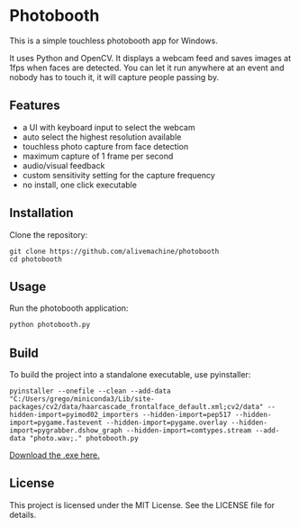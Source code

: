 # Photobooth

This is a simple touchless photobooth app for Windows. 

It uses Python and OpenCV. It displays a webcam feed and saves images at 1fps when faces are detected. You can let it run anywhere at an event and nobody has to touch it, it will capture people passing by.

## Features

- a UI with keyboard input to select the webcam
- auto select the highest resolution available
- touchless photo capture from face detection
- maximum capture of 1 frame per second
- audio/visual feedback
- custom sensitivity setting for the capture frequency
- no install, one click executable

## Installation

Clone the repository:
```
git clone https://github.com/alivemachine/photobooth
cd photobooth
```

## Usage

Run the photobooth application:
```sh
python photobooth.py
```

## Build
To build the project into a standalone executable, use pyinstaller:
```
pyinstaller --onefile --clean --add-data "C:/Users/grego/miniconda3/Lib/site-packages/cv2/data/haarcascade_frontalface_default.xml;cv2/data" --hidden-import=pyimod02_importers --hidden-import=pep517 --hidden-import=pygame.fastevent --hidden-import=pygame.overlay --hidden-import=pygrabber.dshow_graph --hidden-import=comtypes.stream --add-data "photo.wav;." photobooth.py
```
[Download the .exe here.](https://drive.google.com/file/d/1b2whv1LhDmlmkEVGTnO1spwc0Aavyu2q/view?usp=drive_link)


## License
This project is licensed under the MIT License. See the LICENSE file for details.

```